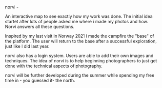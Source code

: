 <!--    Salzburg University of Applied Sciences
        Multimedia Technology
        Multimedia Project 1
        Creator: Konstantin Kowarsch (part-time-viking)
-->

norvi -

An interactive map to see exactly how my work was done. 
The initial idea startet after lots of people asked me where i made my photos and how.
Norvi answers all these questions. 

Inspired by my last visit in Norway 2021 i made the campfire the "base" of the platform. The user will return to the base
after a successful exploration, just like I did last year.

norvi also has a login system. Users are able to add their own images and techniques. The idea of norvi is to 
help beginning photographers to just get done with the technical aspects of photography. 

norvi will be further developed during the summer while spending my free time in - you guessed it- the north.

